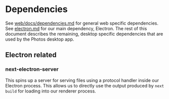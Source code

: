# Dependencies

See [web/docs/dependencies.md](../../web/docs/dependencies.md) for general web
specific dependencies. See [electron.md](electron.md) for our main dependency,
Electron. The rest of this document describes the remaining, desktop specific
dependencies that are used by the Photos desktop app.

## Electron related

### next-electron-server

This spins up a server for serving files using a protocol handler inside our
Electron process. This allows us to directly use the output produced by `next
build` for loading into our renderer process.
